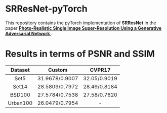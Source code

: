 # SRResNet-pyTorch

This repository contains the pyTorch implementation of <strong>SRResNet</strong> in the paper <a href="https://arxiv.org/abs/1609.04802"><strong>Photo-Realistic Single Image Super-Resolution Using a Generative Adversarial Network </strong></a>.

# Results in terms of PSNR and SSIM
</ul>
<table>
<thead>
<tr>
<th align="center">Dataset</th>
<th align="center">Custom</th>
<th align="center">CVPR17</th>
</tr>
</thead>
<tbody>
<tr>
<td align="center">Set5</td>
<td align="center">31.9678/0.9007</td>
<td align="center">32.05/0.9019</td>
</tr>
<tr>
<td align="center">Set14</td>
<td align="center">28.5809/0.7972</td>
<td align="center">28.49/0.8184</td>
</tr>
<tr>
<td align="center">BSD100</td>
<td align="center">27.5784/0.7538</td>
<td align="center">27.58/0.7620</td>
</tr>
<tr>
<td align="center">Urban100</td>
<td align="center">26.0479/0.7954</td>
<td align="center">-</td>
</tr>  
</tbody></table>
